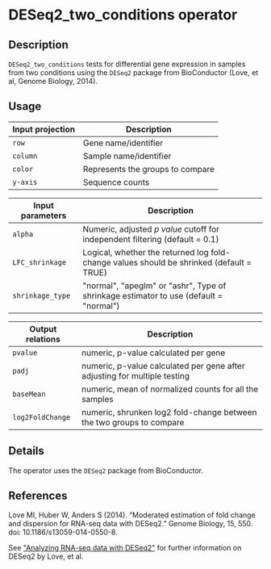 # DESeq2_two_conditions operator

## Description

`DESeq2_two_conditions` tests for differential gene expression in samples from two conditions using the `DESeq2` package from BioConductor (Love, et al, Genome Biology, 2014).

## Usage

| Input projection | Description                      |
| ---------------- | -------------------------------- |
| `row`            | Gene name/identifier             |
| `column`         | Sample name/identifier           |
| `color`          | Represents the groups to compare |
| `y-axis`         | Sequence counts                  |

| Input parameters | Description                                                                              |
| -----------------| ---------------------------------------------------------------------------------------- |
| `alpha`          | Numeric, adjusted _p value_ cutoff for independent filtering (default = 0.1)             |
| `LFC_shrinkage`  | Logical, whether the returned log fold-change values should be shrinked (default = TRUE) |
| `shrinkage_type` | "normal", "apeglm" or "ashr", Type of shrinkage estimator to use (default = "normal")    |

| Output relations | Description                                                               |
| ---------------- | ------------------------------------------------------------------------- |
| `pvalue`         | numeric, p-value calculated per gene                                      |
| `padj`           | numeric, p-value calculated per gene after adjusting for multiple testing |
| `baseMean`       | numeric, mean of normalized counts for all the samples                    |
| `log2FoldChange` | numeric, shrunken log2 fold-change between the two groups to compare      |

## Details

The operator uses the `DESeq2` package from BioConductor.

## References

Love MI, Huber W, Anders S (2014). “Moderated estimation of fold change and dispersion for RNA-seq data with DESeq2.” Genome Biology, 15, 550. doi: 10.1186/s13059-014-0550-8.

See ["Analyzing RNA-seq data with DESeq2"](https://bioconductor.org/packages/release/bioc/vignettes/DESeq2/inst/doc/DESeq2.html) for further information on DESeq2 by Love, et al.

